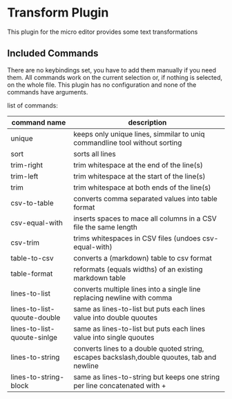 # Transform Plugin

This plugin for the micro editor provides some text transformations

## Included Commands
There are no keybindings set, you have to add them manually if you need them.
All commands work on the current selection or, if nothing is selected, on the whole file.
This plugin has no configuration and none of the commands have arguments.

list of commands:

| command name                | description                                                                                 |
| --------------------------- | ------------------------------------------------------------------------------------------- |
| unique                      | keeps only unique lines, simmilar to uniq commandline tool without sorting                  |
| sort                        | sorts all lines                                                                             |
| trim-right                  | trim whitespace at the end of the line(s)                                                   |
| trim-left                   | trim whitespace at the start of the line(s)                                                 |
| trim                        | trim whitespace at both ends of the line(s)                                                 |
| csv-to-table                | converts comma separated values into table format                                           |
| csv-equal-with              | inserts spaces to mace all columns in a CSV file the same length                            |
| csv-trim                    | trims whitespaces in CSV files (undoes csv-equal-with)                                      |
| table-to-csv                | converts a (markdown) table to csv format                                                   |
| table-format                | reformats (equals widths) of an existing markdown table                                     |
| lines-to-list               | converts multiple lines into a single line replacing newline with comma                     |
| lines-to-list-quoute-double | same as lines-to-list but puts each lines value into double quoutes                         |
| lines-to-list-quoute-sinlge | same as lines-to-list but puts each lines value into single quoutes                         |
| lines-to-string             | converts lines to a double quoted string, escapes backslash,double quoutes, tab and newline |
| lines-to-string-block       | same as lines-to-string but keeps one string per line concatenated with +                   |
